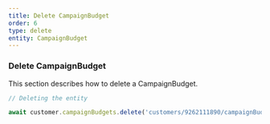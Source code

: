 ```yaml
---
title: Delete CampaignBudget
order: 6
type: delete
entity: CampaignBudget
---
```


### Delete CampaignBudget

This section describes how to delete a CampaignBudget.

```javascript
// Deleting the entity

await customer.campaignBudgets.delete('customers/9262111890/campaignBudgets/1624493702')
```
